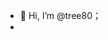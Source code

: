 - 👋 Hi, I’m @tree80；
- 

<!---
tree80/tree80 is a ✨ special ✨ repository because its `README.md` (this file) appears on your GitHub profile.
You can click the Preview link to take a look at your changes.
--->
